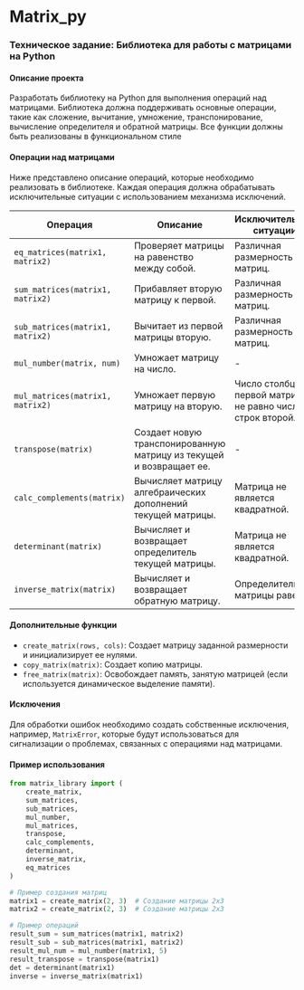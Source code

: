 # Matrix_py
### Техническое задание: Библиотека для работы с матрицами на Python

#### Описание проекта

Разработать библиотеку на Python для выполнения операций над матрицами. Библиотека должна поддерживать основные операции, такие как сложение, вычитание, умножение, транспонирование, вычисление определителя и обратной матрицы. Все функции должны быть реализованы в функциональном стиле
#### Операции над матрицами

Ниже представлено описание операций, которые необходимо реализовать в библиотеке. Каждая операция должна обрабатывать исключительные ситуации с использованием механизма исключений.

| Операция                          | Описание                                                                 | Исключительные ситуации                                           |
|-----------------------------------|--------------------------------------------------------------------------|------------------------------------------------------------------|
| `eq_matrices(matrix1, matrix2)`  | Проверяет матрицы на равенство между собой.                            | Различная размерность матриц.                                   |
| `sum_matrices(matrix1, matrix2)` | Прибавляет вторую матрицу к первой.                                     | Различная размерность матриц.                                   |
| `sub_matrices(matrix1, matrix2)` | Вычитает из первой матрицы вторую.                                     | Различная размерность матриц.                                   |
| `mul_number(matrix, num)`         | Умножает матрицу на число.                                             | -                                                                |
| `mul_matrices(matrix1, matrix2)` | Умножает первую матрицу на вторую.                                     | Число столбцов первой матрицы не равно числу строк второй.     |
| `transpose(matrix)`               | Создает новую транспонированную матрицу из текущей и возвращает ее.    | -                                                                |
| `calc_complements(matrix)`        | Вычисляет матрицу алгебраических дополнений текущей матрицы.           | Матрица не является квадратной.                                  |
| `determinant(matrix)`             | Вычисляет и возвращает определитель текущей матрицы.                   | Матрица не является квадратной.                                  |
| `inverse_matrix(matrix)`          | Вычисляет и возвращает обратную матрицу.                               | Определитель матрицы равен 0.                                   |

#### Дополнительные функции

- `create_matrix(rows, cols)`: Создает матрицу заданной размерности и инициализирует ее нулями.
- `copy_matrix(matrix)`: Создает копию матрицы.
- `free_matrix(matrix)`: Освобождает память, занятую матрицей (если используется динамическое выделение памяти).

#### Исключения

Для обработки ошибок необходимо создать собственные исключения, например, `MatrixError`, которые будут использоваться для сигнализации о проблемах, связанных с операциями над матрицами.

#### Пример использования

```python
from matrix_library import (
    create_matrix,
    sum_matrices,
    sub_matrices,
    mul_number,
    mul_matrices,
    transpose,
    calc_complements,
    determinant,
    inverse_matrix,
    eq_matrices
)

# Пример создания матриц
matrix1 = create_matrix(2, 3)  # Создание матрицы 2x3
matrix2 = create_matrix(2, 3)  # Создание матрицы 2x3

# Пример операций
result_sum = sum_matrices(matrix1, matrix2)
result_sub = sub_matrices(matrix1, matrix2)
result_mul_num = mul_number(matrix1, 5)
result_transpose = transpose(matrix1)
det = determinant(matrix1)
inverse = inverse_matrix(matrix1)
```
